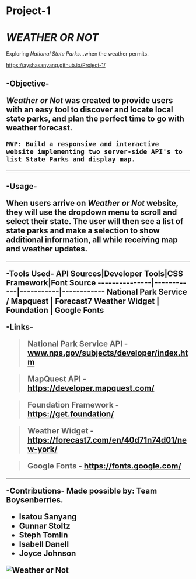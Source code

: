 # Project-1

# _WEATHER OR NOT_

Exploring _National State Parks_...when the weather permits.

https://ayshasanyang.github.io/Project-1/ 

<h2>-Objective-

**_*Weather or Not*_** was created to provide users with an easy tool to discover and locate local state parks, and plan the perfect time to go with weather forecast.

    MVP: Build a responsive and interactive website implementing two server-side API's to list State Parks and display map.

---

<h2> -Usage-

When users arrive on **_*Weather or Not*_** website, they will use the dropdown menu to scroll and select their state. The user will then see a list of state parks and make a selection to show additional information, all while receiving map and weather updates.

---

-Tools Used-
API Sources|Developer Tools|CSS Framework|Font Source
---------------|------------|-----------|------------
National Park Service / Mapquest | Forecast7 Weather Widget | Foundation | Google Fonts

-Links-

> National Park Service API - www.nps.gov/subjects/developer/index.htm

> MapQuest API - https://developer.mapquest.com/

> Foundation Framework - https://get.foundation/

> Weather Widget - https://forecast7.com/en/40d71n74d01/new-york/

> Google Fonts - https://fonts.google.com/

---

-Contributions-
Made possible by: Team Boysenberries.

- Isatou Sanyang
- Gunnar Stoltz
- Steph Tomlin
- Isabell Danell
- Joyce Johnson

![Weather or Not](./images/map-finder.gif)
